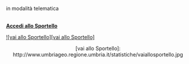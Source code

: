 in modalità telematica
<br><br/>

[**Accedi allo Sportello**][e42269d2]

  [e42269d2]: http://suap.pa.umbria.it/castiglionedellago/Contenuti/default.aspx?alias=C309&software= "vai allo Sportello"


[![vai allo Sportello][vai allo Sportello]][e42269d2]

<div align="center">[vai allo Sportello]: http://www.umbriageo.regione.umbria.it/statistiche/vaiallosportello.jpg </div>
